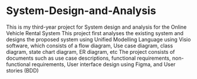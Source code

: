 # System-Design-and-Analysis
This is my third-year project for System design and analysis for the Online Vehicle Rental System 
This project first analyses the existing system and designs the proposed system using Unified Modelling Language using Visio software, which consists of a flow diagram, Use case diagram, class diagram, state chart diagram, ER diagram, etc 
The project consists of documents such as use case descriptions, functional requirements, non-functional requirements, User interface design using Figma, and User stories (BDD)   

